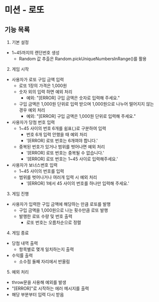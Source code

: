# 미션 - 로또

## 기능 목록

1. 기본 설정

- 1~45까지의 랜던번호 생성
  - Random 값 추출은 Random.pickUniqueNumbersInRange()를 활용

2. 게임 시작

- 사용자가 로또 구입 금액 입력
  - 로또 1장의 가격은 1,000원
  - 숫자 외의 입력 하면 예외 처리
    - 예외: "[ERROR] 구입 금액은 숫자로 입력해 주세요."
  - 구입 금액은 1,000원 단위로 입력 받으며 1,000원으로 나누어 떨어지지 않는 경우 예외 처리
    - 예외: "[ERROR] 구입 금액은 1,000원 단위로 입력해 주세요."
- 사용자가 당첨 번호 입력
  - 1~45 사이의 번호 6개를 쉼표(,)로 구분하여 입력
    - 번호 6개 입력 안했을 때 예외 처리
    - '[ERROR] 로또 번호는 6개여야 합니다.'
  - 중복된 번호가 있거나 범위를 벗어나면 예외 처리
    - '[ERROR] 로또 번호는 중복될 수 없습니다.'
    - '[ERROR] 로또 번호는 1~45 사이로 입력해주세요.'
- 사용자가 보너스번호 입력
  - 1~45 사이의 번호를 입력
  - 범위를 벗어나거나 여러개 입력 시 예외 처리
    - '[ERROR] 1에서 45 사이의 번호를 하나만 입력해 주세요.'

3. 게임 진행

- 사용자가 입력한 구입 금액에 해당하는 만큼 로또를 발행
  - 구입 금액을 1,000원으로 나눈 횟수만큼 로또 발행
  - 발행한 로또 수량 및 번호 출력
    - 로또 번호는 오름차순으로 정렬

4. 게임 종료

- 당첨 내역 출력
  - 항목별로 몇개 일치하는지 출력
- 수익률 출력
  - 소수점 둘째 자리에서 반올림

5. 예외 처리

- throw문을 사용해 예외를 발생
- "[ERROR]"로 시작하는 에러 메시지를 출력
- 해당 부분부터 입력 다시 받음
